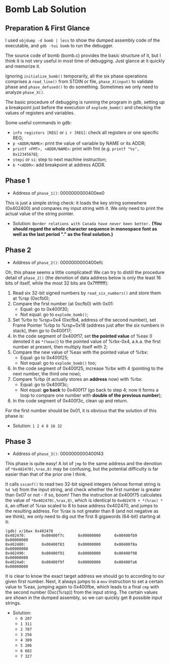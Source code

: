 # Bomb Lab Solution

## Preparation & First Glance

I used `objdump -d bomb | less` to show the dumped assembly code of the executable, and `gdb -tui bomb` to run the debugger.

The source code of bomb (bomb.c) provides the basic structure of it, but I think it is not very useful in most time of debugging. Just glance at it quickly and memorize it.

Ignoring `initialize_bomb()` temporarily, all the six phase operations comprises a `read_line()` from STDIN or file, `phase_X(input)` to validate phase and `phase_defused()` to do something. Sometimes we only need to analyze `phase_X()`.

The basic procedure of debugging is running the program in gdb, setting up a breakpoint just before the execution of `explode_bomb()` and checking the values of registers and variables.

Some useful commands in gdb:

- `info registers [REG]` or `i r [REG]`: check all registers or one specific REG;
- `p <ADDR/NAME>`: print the value of variable by NAME or its ADDR;
- `printf <FMT>, <ADDR/NAME>`: print with fmt (e.g. `printf "%s", 0x12345678`);
- `stepi` or `si`: step to next machine instruction;
- `b *<ADDR>`: add breakpoint at address ADDR.

## Phase 1

- Address of `phase_1()`: 0000000000400ee0

This is just a simple string check: it loads the key string somewhere (0x402400) and compares my input string with it. We only need to print the actual value of the string pointer.

- Solution: `Border relations with Canada have never been better.` **(You should regard the whole character sequence in monospace font as well as the last period "." as the final solution.)**

## Phase 2

- Address of `phase_2()`: 0000000000400efc

Oh, this phase seems a little complicated! We can try to distill the procedure detail of `phase_2()` (the denotion of data address below is only the least 16 bits of itself, while the most 32 bits are 0x7fffffff):

1. Read six 32-bit signed numbers by `read_six_numbers()` and store them at %rsp (0xcfb0);
2. Compare the first number (at 0xcfb0) with 0x01:
   - Equal: go to 0x400f30;
   - Not equal: go to `explode_bomb()`;
3. Set %rbx to %rsp+0x4 (0xcfb4, address of the second number), set Frame Pointer %rbp to %rsp+0x18 (address just after the six numbers in stack), then go to 0x400f17;
4. In the code segment of 0x400f17, set **the pointed value** of %eax (I denoted it as `*(%eax)`) to the pointed value of %rbx-0x4, a.k.a. the first number at present, then multiply itself with 2;
5. Compare the new value of %eax with the pointed value of %rbx:
   - Equal: go to 0x400f25;
   - Not equal: go to `explode_bomb()` too;
6. In the code segment of 0x400f25, increase %rbx with 4 (pointing to the next number, the third one now);
7. Compare %rbp (it actually stores an **address** now) with %rbx:
   - Equal: go to 0x400f3c;
   - Not equal: **go back** to 0x400f17 (go back to step 4; now it forms a loop to compare one number with **double of the previous number**);
7. In the code segment of 0x400f3c, clean up and return.

For the first number should be 0x01, it is obvious that the solution of this phase is:

- Solution: `1 2 4 8 16 32`

## Phase 3

- Address of `phase_3()`: 0000000000400f43

This phase is quite easy! A lot of `jmp` to the same address and the denotion of `*0x402470(,%rax,8)` may be confusing, but the potential difficulty is far easier than that of the prior one I think.

It calls `sscanf()` to read two 32-bit signed integers (whose format string is `%d %d`) from the input string, and check whether the first number is greater than 0x07 or not - if so, boom! Then the instruction at 0x400f75 calculates the value of `*0x402470(,%rax,8)`, which is identical to `0x402470 + *(%rax) * 8`, an offset of %rax scaled to 8 to base address 0x402470, and jumps to the resulting address. For %rax is not greater than 8 (and not negative as we think), we only need to dig out the first 8 gigawords (64-bit) starting at it:

```text
(gdb) x/16wx 0x402470
0x402470:       0x00400f7c      0x00000000      0x00400fb9      0x00000000
0x402480:       0x00400f83      0x00000000      0x00400f8a      0x00000000
0x402490:       0x00400f91      0x00000000      0x00400f98      0x00000000
0x4024a0:       0x00400f9f      0x00000000      0x00400fa6      0x00000000
```

It is clear to know the exact target address we should go to according to our given first number. Next, it always jumps to a `mov` instruction to set a certain value to %eax, jumping again to 0x400fbe, which leads to a final `cmp` with the second number (0xc(%rsp)) from the input string. The certain values are shown in the dumped assembly, so we can quickly get 8 possible input strings.

- Solution:
  - `0 207`
  - `1 311`
  - `2 707`
  - `3 256`
  - `4 389`
  - `5 206`
  - `6 682`
  - `7 327`

